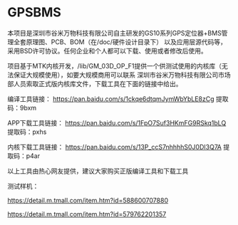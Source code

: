 # GPSBMS
本项目是深圳市谷米万物科技有限公司自主研发的GS10系列GPS定位器+BMS管理全套原理图、PCB、BOM（在/doc/硬件设计目录下）
以及应用层源代码等，采用BSD许可协议。任何企业和个人都可以下载、使用或者修改后使用。

项目基于MTK内核开发，/lib/GM_03D_OP_F1提供一个供测试使用的内核库（无法保证大规模使用），如要大规模商用可以联系
深圳市谷米万物科技有限公司市场部人员索取正式版内核库文件，下载工具在下面的链接中给出。

编译工具链接：     https://pan.baidu.com/s/1ckqe6dtqmJymWbYbLE8zCg 提取码：9bxm

APP下载工具链接：  https://pan.baidu.com/s/1FpO7Suf3HKmFG9RSkq1bLQ 提取码：pxhs

内核下载工具链接： https://pan.baidu.com/s/13P_ccS7nhhhhS0J0DI3Q7A 提取码：p4ar 

以上工具由热心网友提供，建议大家购买正版编译工具和下载工具

测试样机：

https://detail.m.tmall.com/item.htm?id=588600707880

https://detail.m.tmall.com/item.htm?id=579762201357
